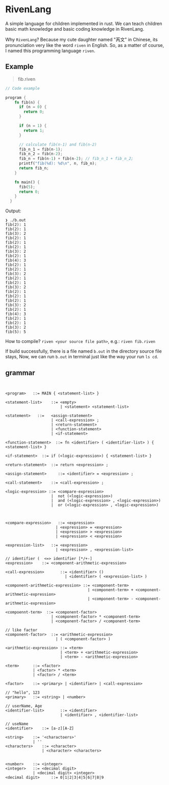 # RivenLang
A simple language for children implemented in rust.
We can teach children basic math knowledge and basic coding knowledge in RivenLang.

 Why `RivenLang`? 
 Because my cute daughter named "芮文" in Chinese, its pronunciation very like the word `riven` in English. So, as a matter of course, I named this programming language `riven`.
 
 

 ## Example
> fib.riven
``` rust
// Code example

program {
    fn fib(n) {
      if (n = 0) {
        return 0;
      }

      if (n = 1) {
        return 1;
      }

      // calculate fib(n-1) and fib(n-2)
      fib_n_1 = fib(n-1);
      fib_n_2 = fib(n-2);
      fib_n = fib(n-1) + fib(n-2); // fib_n_1 + fib_n_2;
      printf("fib(%d): %d\n", n, fib_n);
      return fib_n;
    }

    fn main() {
      fib(5);
      return 0;
    }
  }

```

Output:

``` text
❯ ./b.out
fib(2): 1
fib(2): 1
fib(3): 2
fib(2): 1
fib(2): 1
fib(2): 1
fib(3): 2
fib(2): 1
fib(4): 3
fib(2): 1
fib(2): 1
fib(3): 2
fib(2): 1
fib(2): 1
fib(3): 2
fib(2): 1
fib(2): 1
fib(2): 1
fib(3): 2
fib(2): 1
fib(4): 3
fib(2): 1
fib(2): 1
fib(3): 2
fib(5): 5

```

How to compile?
`riven <your source file path>`, e.g.: `riven fib.riven`

If build successfully, there is a file named `b.out` in the directory source file stays, 
Now, we can run `b.out` in terminal just like the way your run `ls cd`. 

## grammar

``` text


<program>   ::= MAIN { <statement-list> }

<statement-list>    ::= <empty>
                        | <statement> <statement-list>

<statement>   ::=   <assign-statement>
                    | <call-expression> ;
                    | <return-statement>
                    | <function-statement>
                    | <if-statement>

<function-statement>  ::= fn <identifier> ( <identifier-list> ) { <statement-list> }

<if-statement>  ::= if (<logic-expression>) { <statement-list> }

<return-statement>  ::= return <expression> ;

<assign-statement>     ::= <identifier> = <expression> ;

<call-statement>    ::= <call-expression> ;

<logic-expression> ::= <compare-expression>
                    |  not (<logic-expression>)
                    |  and (<logic-expression> , <logic-expression>)
                    |  or (<logic-expression> , <logic-expression>)



<compare-expression>   ::= <expression>
                      | <expression> = <expression>
                      | <expression> > <expression>
                      | <expression> < <expression>  

<expression-list>   ::= <expression>
                      | <expresison> , <expression-list>

// identifier (  <=> identifier [*/+-]
<expression>    ::= <component-arithmetic-expression>

<call-expression>       ::= <identifier> ()
                          | <identifier> ( <expression-list> )

<component-arithmetic-expression> ::= <component-term>
                                    | <component-term> + <component-arithmetic-expression>
                                    | <component-term> - <component-arithmetic-expression>

<compoennt-term>  ::= <component-factor>
                    | <component-factor> * <component-term>
                    | <component-factor> / <component-term>

// like factor
<component-factor>  ::= <arithmetic-expression>
                      | ( <component-factor> ) 

<arithmetic-expression> ::= <term>
                        | <term> + <arithmetic-expression>
                        | <term> - <arithmetic-expression>

<term>      ::= <factor>
            | <factor> * <term>
            | <factor> / <term>

<factor>    ::= <primary> | <identifier> | <call-expression>

// "hello", 123
<primary>   ::= <string> | <number>

// userName, Age
<identifier-list>       ::= <identifier>
                        | <identifier> , <identifier-list>

// useName
<identifier>    ::= [a-z][A-Z]

<string>    ::= '<charactoers>'
            | ''
<characters>    ::= <character>
                | <character> <characters>


<number>    ::= <integer>
<integer>   ::= <decimal digit>
            | <decimal digit> <integer>
<decimal digit>     ::= 0|1|2|3|4|5|6|7|8|9

```

